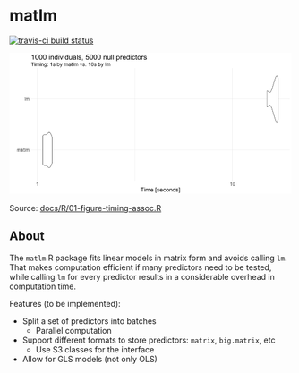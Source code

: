 # matlm

[![travis-ci build status](https://travis-ci.org/variani/matlm.svg?branch=master)](https://travis-ci.org/variani/matlm)

![](docs/figures/timing-matlm-vs-lm.png)

Source: [docs/R/01-figure-timing-assoc.R](docs/R/01-figure-timing-assoc.R)

## About

The `matlm` R package fits linear models in matrix form and avoids calling `lm`.
That makes computation efficient if many predictors need to be tested,
while calling `lm` for every predictor results in a considerable overhead in computation time.

Features (to be implemented):

- Split a set of predictors into batches
    - Parallel computation
- Support different formats to store predictors: `matrix`, `big.matrix`, etc
    - Use S3 classes for the interface
- Allow for GLS models (not only OLS)

